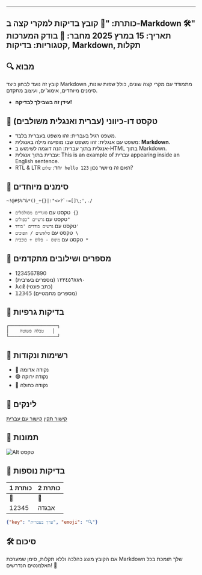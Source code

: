
---
כותרת: "📌 קובץ בדיקות למקרי קצה ב-Markdown 🛠️"
תאריך: 15 במרץ 2025
מחבר: 🤖 בודק המערכות
קטגוריות: בדיקות, Markdown, תקלות
---

## 🔍 מבוא
קובץ זה נועד לבחון כיצד Markdown מתמודד עם מקרי קצה שונים, כולל שפות שונות, סימנים מיוחדים, אימוג'ים, ועיצוב מתקדם.
- **עידן זה בשבילך לבדיקה!**

## 📝 טקסט דו-כיווני (עברית ואנגלית משולבים)
- משפט רגיל בעברית: זהו משפט בעברית בלבד.
- משפט עם אנגלית: זהו משפט שבו מופיעה מילה באנגלית: **Markdown**.
- אנגלית בתוך עברית: הנה דוגמה לשימוש ב-HTML בתוך Markdown.
- עברית בתוך אנגלית: This is an example of עברית appearing inside an English sentence.
- RTL & LTR יחד: `שלום hello 123` האם זה מיושר נכון?

## 🔣 סימנים מיוחדים
```markdown
~!@#$%^&*()_+{}|:"<>?`-=[]\;',./
```
- טקסט עם `סוגריים מסולסלים {}`
- טקסט עם `גרשיים "כפולים"`
- טקסט עם `גרשים בודדים 'בודד'`
- טקסט עם `סלאשים / הפוכים \`
- טקסט עם `מינוס - פלוס + כוכבית *`

## 🧮 מספרים ושילובים מתקדמים
- 1234567890
- ١٢٣٤٥٦٧٨٩٠ (מספרים בערבית)
- 𐑓𐑧𐑤𐑦𐑙 (כתב פונטי)
- 𝟙𝟚𝟛𝟜𝟝 (מספרים מתמטיים)

## 🎨 בדיקות גרפיות
```plaintext
┌──────────────────┐
│    טבלה פשוטה   │
└──────────────────┘
```

## 📌 רשימות ונקודות
- 🔴 נקודה אדומה
- 🟢 נקודה ירוקה
- 🔵 נקודה כחולה

## 🔗 לינקים
[קישור תקין](https://example.com)
[קישור עם עברית](https://example.com/שלום)

## 📸 תמונות
![Alt טקסט](https://via.placeholder.com/150 "תמונה לבדיקה")

## 🧩 בדיקות נוספות
| כותרת 1 | כותרת 2 |
|---------|---------|
| 🖖       | 🎃       |
| 12345   | אבגדה   |

```json
{"key": "ערך בעברית", "emoji": "🔍"}
```

## 🛠️ סיכום
אם הקובץ מוצג כהלכה וללא תקלות, סימן שמערכת Markdown שלך תומכת בכל האלמנטים הנדרשים! 🚀

